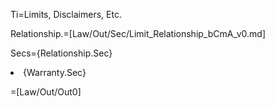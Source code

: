 Ti=Limits, Disclaimers, Etc.

Relationship.=[Law/Out/Sec/Limit_Relationship_bCmA_v0.md]
  
Secs={Relationship.Sec}<li>{Warranty.Sec}

=[Law/Out/Out0]
